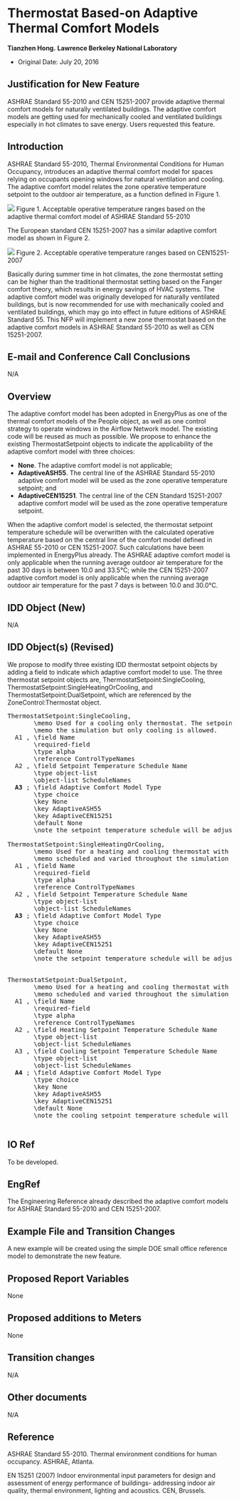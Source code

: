Thermostat Based-on Adaptive Thermal Comfort Models
================

 **Tianzhen Hong.**
 **Lawrence Berkeley National Laboratory**

 - Original Date: July 20, 2016
 

## Justification for New Feature ##

ASHRAE Standard 55-2010 and CEN 15251-2007 provide adaptive thermal comfort models for naturally ventilated buildings. The adaptive comfort models are getting used for mechanically cooled and ventilated buildings especially in hot climates to save energy. Users requested this feature.

## Introduction ##

ASHRAE Standard 55-2010, Thermal Environmental Conditions for Human Occupancy, introduces an adaptive thermal comfort model for spaces relying on occupants opening windows for natural ventilation and cooling. The adaptive comfort model relates the zone operative temperature setpoint to the outdoor air temperature, as a function defined in Figure 1.

![](AdaptiveComfortThermostat_ASHRAE55.png)
Figure 1. Acceptable operative temperature ranges based on the adaptive thermal comfort model of ASHRAE Standard 55-2010

The European standard CEN 15251-2007 has a similar adaptive comfort model as shown in Figure 2.

![](AdaptiveComfortThermostat_CEN15251.png)
Figure 2. Acceptable operative temperature ranges based on CEN15251-2007

Basically during summer time in hot climates, the zone thermostat setting can be higher than the traditional thermostat setting based on the Fanger comfort theory, which results in energy savings of HVAC systems. The adaptive comfort model was originally developed for naturally ventilated buildings, but is now recommended for use with mechanically cooled and ventilated buildings, which may go into effect in future editions of ASHRAE Standard 55.
This NFP will implement a new zone thermostat based on the adaptive comfort models in ASHRAE Standard 55-2010 as well as CEN 15251-2007.


## E-mail and Conference Call Conclusions ##

N/A

## Overview ##

The adaptive comfort model has been adopted in EnergyPlus as one of the thermal comfort models of the People object, as well as one control strategy to operate windows in the Airflow Network model. The existing code will be reused as much as possible. We propose to enhance the existing ThermostatSetpoint objects to indicate the applicability of the adaptive comfort model with three choices: 
- **None**. The adaptive comfort model is not applicable; 
- **AdaptiveASH55**. The central line of the ASHRAE Standard 55-2010 adaptive comfort model will be used as the zone operative temperature setpoint; and 
- **AdaptiveCEN15251**. The central line of the CEN Standard 15251-2007 adaptive comfort model will be used as the zone operative temperature setpoint. 

When the adaptive comfort model is selected, the thermostat setpoint temperature schedule will be overwritten with the calculated operative temperature based on the central line of the comfort model defined in ASHRAE 55-2010 or CEN 15251-2007. Such calculations have been implemented in EnergyPlus already. The ASHRAE adaptive comfort model is only applicable when the running average outdoor air temperature for the past 30 days is between 10.0 and 33.5°C; while the CEN 15251-2007 adaptive comfort model is only applicable when the running average outdoor air temperature for the past 7 days is between 10.0 and 30.0°C. 


## IDD Object (New) ##

N/A

## IDD Object(s) (Revised) ##

We propose to modify three existing IDD thermostat setpoint objects by adding a field to indicate which adaptive comfort model to use. The three thermostat setpoint objects are, ThermostatSetpoint:SingleCooling, ThermostatSetpoint:SingleHeatingOrCooling, and ThermostatSetpoint:DualSetpoint, which are referenced by the ZoneControl:Thermostat object.

<pre>
ThermostatSetpoint:SingleCooling,
       \memo Used for a cooling only thermostat. The setpoint can be scheduled and varied throughout
       \memo the simulation but only cooling is allowed.
  A1 , \field Name
       \required-field
       \type alpha
       \reference ControlTypeNames
  A2 , \field Setpoint Temperature Schedule Name
       \type object-list
       \object-list ScheduleNames
  <b>A3</b> ; \field Adaptive Comfort Model Type
       \type choice
       \key None
       \key AdaptiveASH55
       \key AdaptiveCEN15251
       \default None
       \note the setpoint temperature schedule will be adjusted based on the selected adaptive comfort model type

ThermostatSetpoint:SingleHeatingOrCooling,
       \memo Used for a heating and cooling thermostat with a single setpoint. The setpoint can be
       \memo scheduled and varied throughout the simulation for both heating and cooling.
  A1 , \field Name
       \required-field
       \type alpha
       \reference ControlTypeNames
  A2 , \field Setpoint Temperature Schedule Name
       \type object-list
       \object-list ScheduleNames
  <b>A3</b> ; \field Adaptive Comfort Model Type
       \type choice
       \key None
       \key AdaptiveASH55
       \key AdaptiveCEN15251
       \default None
       \note the setpoint temperature schedule will be adjusted based on the selected adaptive comfort model type


ThermostatSetpoint:DualSetpoint,
       \memo Used for a heating and cooling thermostat with dual setpoints. The setpoints can be
       \memo scheduled and varied throughout the simulation for both heating and cooling.
  A1 , \field Name
       \required-field
       \type alpha
       \reference ControlTypeNames
  A2 , \field Heating Setpoint Temperature Schedule Name
       \type object-list
       \object-list ScheduleNames
  A3 , \field Cooling Setpoint Temperature Schedule Name
       \type object-list
       \object-list ScheduleNames
  <b>A4</b> ; \field Adaptive Comfort Model Type
       \type choice
       \key None
       \key AdaptiveASH55
       \key AdaptiveCEN15251
       \default None
       \note the cooling setpoint temperature schedule will be adjusted based on the selected adaptive comfort model type

</pre>

## IO Ref ##
To be developed.

## EngRef ##
The Engineering Reference already described the adaptive comfort models for ASHRAE Standard 55-2010 and CEN 15251-2007.

## Example File and Transition Changes ##

A new example will be created using the simple DOE small office reference model to demonstrate the new feature.

## Proposed Report Variables ##
None

## Proposed additions to Meters ##
None

## Transition changes ##
N/A

## Other documents ##
N/A

## Reference ##

ASHRAE Standard 55-2010. Thermal environment conditions for human occupancy. ASHRAE, Atlanta.

EN 15251 (2007) Indoor environmental input parameters for design and assessment of energy performance of buildings- addressing indoor air quality, thermal environment, lighting and acoustics. CEN, Brussels.


